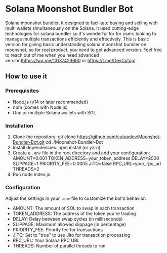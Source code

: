 # Solana Moonshot Bundler Bot
Solana moonshot bundler, it designed to facilitate buying and selling with multi wallets simultaneously on the Solana. It used cutting-edge technologies for solana bundler so it's wonderful for for users looking to manage multiple transactions efficiently and effectively. This is basic version for giving basic understanding solana moonshot bundler on moonshot, so for real product, you need to get advanced version. Feel free to reach out of me when you need advanced version(https://wa.me/13137423660 or https://t.me/DevCutup)

## How to use it

### Prerequisites
- Node.js (v14 or later recommended)
- npm (comes with Node.js)
- One or multiple Solana wallets with SOL

### Installation
1. Clone the repository:
   git clone https://github.com/cutupdev/Moonshot-Bundler-Bot.git
   cd ./Moonshot-Bundler-Bot
2. Install dependencies:
   npm install (or yarn)
3. Create a `.env` file in the root directory and add your configuration:
   AMOUNT=0.001
   TOKEN_ADDRESS=your_token_address
   DELAY=2000
   SLIPPAGE=1
   PRIORITY_FEE=0.0005
   JITO=false
   RPC_URL=your_rpc_url
   THREADS=2
4. Run
   node index.js

### Configuration
Adjust the settings in your `.env` file to customize the bot's behavior:
- AMOUNT: The amount of SOL to swap in each transaction
- TOKEN_ADDRESS: The address of the token you're trading
- DELAY: Delay between swap cycles (in milliseconds)
- SLIPPAGE: Maximum allowed slippage (in percentage)
- PRIORITY_FEE: Priority fee for transactions
- JITO: Set to "true" to use Jito for transaction processing
- RPC_URL: Your Solana RPC URL
- THREADS: Number of parallel threads to run
